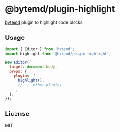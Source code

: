 # @bytemd/plugin-highlight

[bytemd](https://github.com/bytedance/bytemd) plugin to highlight code blocks

## Usage

```js
import { Editor } from 'bytemd';
import highlight from '@bytemd/plugin-highlight';

new Editor({
  target: document.body,
  props: {
    plugins: [
      highlight(),
      // ... other plugins
    ],
  },
});
```

## License

MIT
